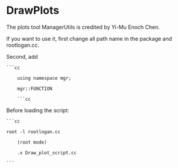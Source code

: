 # DrawPlots
The plots tool ManagerUtils is credited by Yi-Mu Enoch Chen.

If you want to use it, first change all path name in the package and rootlogan.cc.

Second, add 

    ```cc

		using namespace mgr;

		mgr::FUNCTION

		```cc

Before loading the script:

    ```cc

   	root -l rootlogan.cc

		(root mode)

		.x Draw_plot_script.cc

    ```

